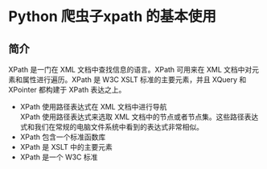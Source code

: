 # Python 爬虫子xpath 的基本使用
## 简介
XPath 是一门在 XML 文档中查找信息的语言。XPath 可用来在 XML 文档中对元素和属性进行遍历。XPath 是 W3C XSLT 标准的主要元素，并且 XQuery 和 XPointer 都构建于 XPath 表达之上。
- XPath 使用路径表达式在 XML 文档中进行导航  
XPath 使用路径表达式来选取 XML 文档中的节点或者节点集。这些路径表达式和我们在常规的电脑文件系统中看到的表达式非常相似。
- XPath 包含一个标准函数库
- XPath 是 XSLT 中的主要元素
- XPath 是一个 W3C 标准





